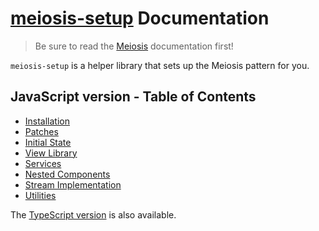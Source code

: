 # [meiosis-setup](https://meiosis.js.org/setup) Documentation

> Be sure to read the [Meiosis](toc.html) documentation first!

`meiosis-setup` is a helper library that sets up the Meiosis pattern for you.

## JavaScript version - Table of Contents

- [Installation](setup-js-installation.html)
- [Patches](setup-js-patches.html)
- [Initial State](setup-js-initial-state.html)
- [View Library](setup-js-view-library.html)
- [Services](setup-js-services.html)
- [Nested Components](setup-js-nested-components.html)
- [Stream Implementation](setup-js-stream-implementation.html)
- [Utilities](setup-js-utilities.html)

The [TypeScript version](setup-ts-toc.html) is also available.
